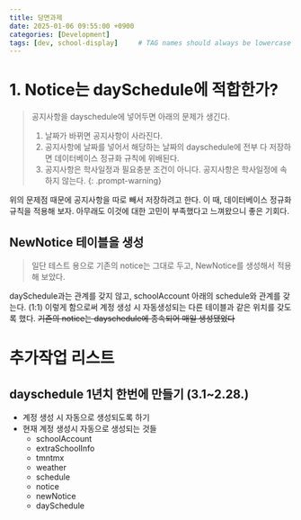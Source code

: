 ```yaml
---
title: 당면과제
date: 2025-01-06 09:55:00 +0900
categories: [Development]
tags: [dev, school-display]     # TAG names should always be lowercase
---
```


# 1. Notice는 daySchedule에 적합한가?
> 공지사항을 dayschedule에 넣어두면 아래의 문제가 생긴다. 
> 1. 날짜가 바뀌면 공지사항이 사라진다.
> 2. 공지사항에 날짜를 넣어서 해당하는 날짜의 dayschedule에 전부 다 저장하면 데이터베이스 정규화 규칙에 위배된다.
> 3. 공지사항은 학사일정과 필요충분 조건이 아니다. 공지사항은 학사일정에 속하지 않는다. 
{: .prompt-warning}

위의 문제점 때문에 공지사항을 따로 빼서 저장하려고 한다. 이 때, 데이터베이스 정규화 규칙을 적용해 보자. 아무래도 이것에 대한 고민이 부족했다고 느껴왔으니 좋은 기회다.

## NewNotice 테이블을 생성
> 일단 테스트 용으로 기존의 notice는 그대로 두고, NewNotice를 생성해서 적용해 보았다.

daySchedule과는 관계를 갖지 않고, schoolAccount 아래의 schedule와 관계를 갖는다. (1:1) 이렇게 함으로써 계정 생성 시 자동생성되는 다른 테이블과 같은 위치를 갖도록 했다. ~~기존의 notice는 dayschedule에 종속되어 매일 생성됐었다~~


# 추가작업 리스트
## dayschedule 1년치 한번에 만들기 (3.1~2.28.)
- 계정 생성 시 자동으로 생성되도록 하기
- 현재 계정 생성시 자동으로 생성되는 것들
  - schoolAccount
  - extraSchoolInfo
  - tmntmx
  - weather
  - schedule
  - notice
  - newNotice
  - daySchedule